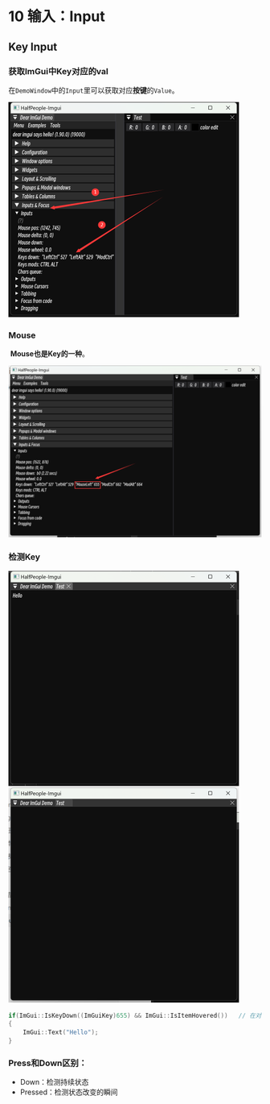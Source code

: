 # 10 输入：Input

## Key Input

### 获取ImGui中Key对应的val

​	在`DemoWindow`中的`Input`里可以获取对应**按键**的`Value`。

<img src="./assets/image-20231130125347115.png" alt="image-20231130125347115" style="zoom:50%;" />

### Mouse

​	**Mouse也是Key的一种**。

<img src="./assets/image-20231130125549550.png" alt="image-20231130125549550" style="zoom:50%;" />

### 检测Key

​	<img src="./assets/image-20231130130247319.png" alt="image-20231130130247319" style="zoom: 50%;" /><img src="./assets/image-20231130130309912.png" alt="image-20231130130309912" style="zoom:50%;" />

```C++
if(ImGui::IsKeyDown((ImGuiKey)655) && ImGui::IsItemHovered())	// 在对应的窗口焦点下并且按下键
{
    ImGui::Text("Hello");
}
```

### Press和Down区别：

* Down：检测持续状态
* Pressed：检测状态改变的瞬间